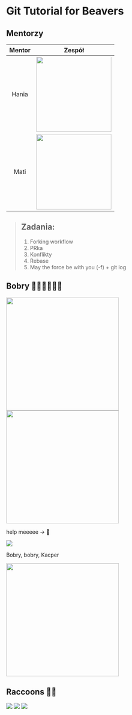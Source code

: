 # Git Tutorial for Beavers

## Mentorzy
|  Mentor  |                                                                                                                       Zespół                                                                                                                        |
|:--------:|:---------------------------------------------------------------------------------------------------------------------------------------------------------------------------------------------------------------------------------------------------:|
|  Hania   |                                                                                <img src="https://jackyzhen.github.io/rust-vs-go-slides/strongGopher.png" width="200">                                                                                | 
|   Mati   |      <img src="https://www.al.com/resizer/x0sDT9S7MVuLoZdAckv4GYrEay8=/1280x0/smart/advancelocal-adapter-image-uploads.s3.amazonaws.com/image.al.com/home/bama-media/width2048/img/entertainment_impact/photo/22643993-large.jpg" width="200">      |

>## Zadania:
>1. Forking workflow
>2. PRka
>3. Konflikty 
>4. Rebase 
>5. May the force be with you (-f) + git log

## Bobry 🦫🦫🦫🦫🦫🦫
<img src="https://i.gifer.com/IHh.gif" width="300">                                                                          
<img src="https://upload.wikimedia.org/wikipedia/commons/thumb/6/6b/American_Beaver.jpg/358px-American_Beaver.jpg" width="300" >

help meeeee -> 🦫


![](https://www.wykop.pl/cdn/c3201142/comment_lxnsonPCJljMTN05VDVZHtwVxNRngeMs,w400.jpg)



Bobry, bobry, Kacper

<img src="https://upload.wikimedia.org/wikipedia/commons/6/6b/American_Beaver.jpg" width="300">


## **Raccoons 🦝🦝**
![](https://www.boredpanda.com/blog/wp-content/uploads/2022/04/raccoon-memes-instagram-624ae8c78c21d__700.jpg)
![](https://i.pinimg.com/736x/7c/14/ae/7c14ae9a7164c6db3ba85ef8abf7a9c4.jpg)
![](https://static.fajnyzwierzak.pl/media/uploads/media_image/original/wpis/2291/cena-szopa-pracza.jpg)